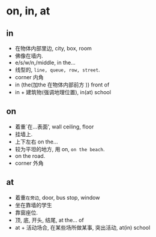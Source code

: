 # on, in, at

## in

- 在物体内部里边, city, box, room
- 佛像在墙内.
- e/s/w/n,/middle, in the...
- 线型的, `line, queue, row, street`.
- corner 内角
- in (the(加the 在物体内部前方 )) front of
- in + 建筑物(强调地理位置), in(at) school



## on

- 着重`在...表面', wall ceiling, floor 
- 挂墙上.
- 上下左右 on the...
- 较为平坦的地方, 用 on, `on the beach`.
- on the road.
- corner 外角 



## at

- 着重`在旁边`, door, bus stop, window
- 坐在靠墙的学生
- 靠窗座位.
- 顶, 底, 开头, 结尾, at the... of
- at + 活动场合, 在某些场所做某事, 突出活动, at(in) school